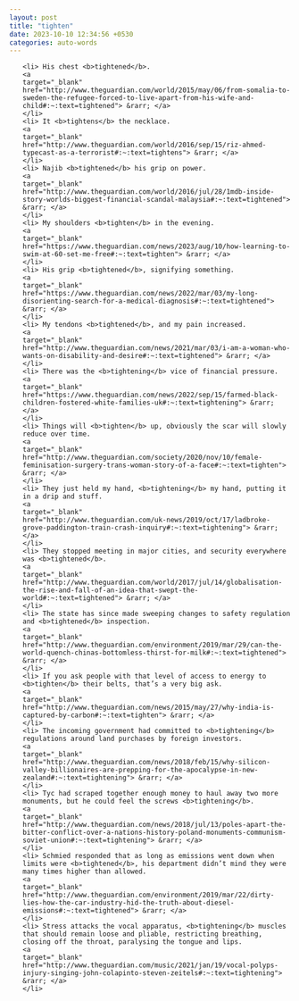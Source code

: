 ```yaml
---
layout: post
title: "tighten"
date: 2023-10-10 12:34:56 +0530
categories: auto-words
---
```

<ol>

    <li> His chest <b>tightened</b>.
    <a 
    target="_blank" 
    href="http://www.theguardian.com/world/2015/may/06/from-somalia-to-sweden-the-refugee-forced-to-live-apart-from-his-wife-and-child#:~:text=tightened"> &rarr; </a>
    </li>
    <li> It <b>tightens</b> the necklace.
    <a 
    target="_blank" 
    href="http://www.theguardian.com/world/2016/sep/15/riz-ahmed-typecast-as-a-terrorist#:~:text=tightens"> &rarr; </a>
    </li>
    <li> Najib <b>tightened</b> his grip on power.
    <a 
    target="_blank" 
    href="http://www.theguardian.com/world/2016/jul/28/1mdb-inside-story-worlds-biggest-financial-scandal-malaysia#:~:text=tightened"> &rarr; </a>
    </li>
    <li> My shoulders <b>tighten</b> in the evening.
    <a 
    target="_blank" 
    href="https://www.theguardian.com/news/2023/aug/10/how-learning-to-swim-at-60-set-me-free#:~:text=tighten"> &rarr; </a>
    </li>
    <li> His grip <b>tightened</b>, signifying something.
    <a 
    target="_blank" 
    href="https://www.theguardian.com/news/2022/mar/03/my-long-disorienting-search-for-a-medical-diagnosis#:~:text=tightened"> &rarr; </a>
    </li>
    <li> My tendons <b>tightened</b>, and my pain increased.
    <a 
    target="_blank" 
    href="http://www.theguardian.com/news/2021/mar/03/i-am-a-woman-who-wants-on-disability-and-desire#:~:text=tightened"> &rarr; </a>
    </li>
    <li> There was the <b>tightening</b> vice of financial pressure.
    <a 
    target="_blank" 
    href="https://www.theguardian.com/news/2022/sep/15/farmed-black-children-fostered-white-families-uk#:~:text=tightening"> &rarr; </a>
    </li>
    <li> Things will <b>tighten</b> up, obviously the scar will slowly reduce over time.
    <a 
    target="_blank" 
    href="http://www.theguardian.com/society/2020/nov/10/female-feminisation-surgery-trans-woman-story-of-a-face#:~:text=tighten"> &rarr; </a>
    </li>
    <li> They just held my hand, <b>tightening</b> my hand, putting it in a drip and stuff.
    <a 
    target="_blank" 
    href="http://www.theguardian.com/uk-news/2019/oct/17/ladbroke-grove-paddington-train-crash-inquiry#:~:text=tightening"> &rarr; </a>
    </li>
    <li> They stopped meeting in major cities, and security everywhere was <b>tightened</b>.
    <a 
    target="_blank" 
    href="http://www.theguardian.com/world/2017/jul/14/globalisation-the-rise-and-fall-of-an-idea-that-swept-the-world#:~:text=tightened"> &rarr; </a>
    </li>
    <li> The state has since made sweeping changes to safety regulation and <b>tightened</b> inspection.
    <a 
    target="_blank" 
    href="http://www.theguardian.com/environment/2019/mar/29/can-the-world-quench-chinas-bottomless-thirst-for-milk#:~:text=tightened"> &rarr; </a>
    </li>
    <li> If you ask people with that level of access to energy to <b>tighten</b> their belts, that’s a very big ask.
    <a 
    target="_blank" 
    href="http://www.theguardian.com/news/2015/may/27/why-india-is-captured-by-carbon#:~:text=tighten"> &rarr; </a>
    </li>
    <li> The incoming government had committed to <b>tightening</b> regulations around land purchases by foreign investors.
    <a 
    target="_blank" 
    href="http://www.theguardian.com/news/2018/feb/15/why-silicon-valley-billionaires-are-prepping-for-the-apocalypse-in-new-zealand#:~:text=tightening"> &rarr; </a>
    </li>
    <li> Tyc had scraped together enough money to haul away two more monuments, but he could feel the screws <b>tightening</b>.
    <a 
    target="_blank" 
    href="http://www.theguardian.com/news/2018/jul/13/poles-apart-the-bitter-conflict-over-a-nations-history-poland-monuments-communism-soviet-union#:~:text=tightening"> &rarr; </a>
    </li>
    <li> Schmied responded that as long as emissions went down when limits were <b>tightened</b>, his department didn’t mind they were many times higher than allowed.
    <a 
    target="_blank" 
    href="http://www.theguardian.com/environment/2019/mar/22/dirty-lies-how-the-car-industry-hid-the-truth-about-diesel-emissions#:~:text=tightened"> &rarr; </a>
    </li>
    <li> Stress attacks the vocal apparatus, <b>tightening</b> muscles that should remain loose and pliable, restricting breathing, closing off the throat, paralysing the tongue and lips.
    <a 
    target="_blank" 
    href="http://www.theguardian.com/music/2021/jan/19/vocal-polyps-injury-singing-john-colapinto-steven-zeitels#:~:text=tightening"> &rarr; </a>
    </li>